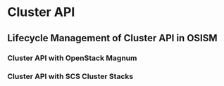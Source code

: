 # Cluster API

## Lifecycle Management of Cluster API in OSISM

### Cluster API with OpenStack Magnum

### Cluster API with SCS Cluster Stacks

